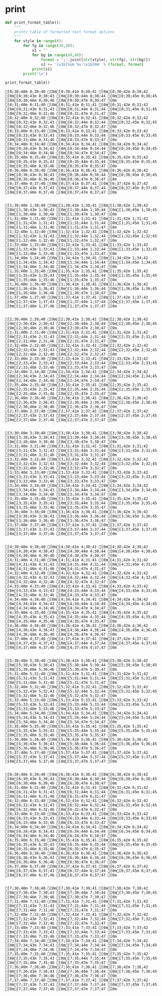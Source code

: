
# print


```python
def print_format_table():
    """
    prints table of formatted text format options
    """
    for style in range(8):
        for fg in range(30,38):
            s1 = ''
            for bg in range(40,48):
                format = ';'.join([str(style), str(fg), str(bg)])
                s1 += '\x1b[%sm %s \x1b[0m' % (format, format)
            print(s1)
        print('\n')

print_format_table()
```

    [0;30;40m 0;30;40 [0m[0;30;41m 0;30;41 [0m[0;30;42m 0;30;42 [0m[0;30;43m 0;30;43 [0m[0;30;44m 0;30;44 [0m[0;30;45m 0;30;45 [0m[0;30;46m 0;30;46 [0m[0;30;47m 0;30;47 [0m
    [0;31;40m 0;31;40 [0m[0;31;41m 0;31;41 [0m[0;31;42m 0;31;42 [0m[0;31;43m 0;31;43 [0m[0;31;44m 0;31;44 [0m[0;31;45m 0;31;45 [0m[0;31;46m 0;31;46 [0m[0;31;47m 0;31;47 [0m
    [0;32;40m 0;32;40 [0m[0;32;41m 0;32;41 [0m[0;32;42m 0;32;42 [0m[0;32;43m 0;32;43 [0m[0;32;44m 0;32;44 [0m[0;32;45m 0;32;45 [0m[0;32;46m 0;32;46 [0m[0;32;47m 0;32;47 [0m
    [0;33;40m 0;33;40 [0m[0;33;41m 0;33;41 [0m[0;33;42m 0;33;42 [0m[0;33;43m 0;33;43 [0m[0;33;44m 0;33;44 [0m[0;33;45m 0;33;45 [0m[0;33;46m 0;33;46 [0m[0;33;47m 0;33;47 [0m
    [0;34;40m 0;34;40 [0m[0;34;41m 0;34;41 [0m[0;34;42m 0;34;42 [0m[0;34;43m 0;34;43 [0m[0;34;44m 0;34;44 [0m[0;34;45m 0;34;45 [0m[0;34;46m 0;34;46 [0m[0;34;47m 0;34;47 [0m
    [0;35;40m 0;35;40 [0m[0;35;41m 0;35;41 [0m[0;35;42m 0;35;42 [0m[0;35;43m 0;35;43 [0m[0;35;44m 0;35;44 [0m[0;35;45m 0;35;45 [0m[0;35;46m 0;35;46 [0m[0;35;47m 0;35;47 [0m
    [0;36;40m 0;36;40 [0m[0;36;41m 0;36;41 [0m[0;36;42m 0;36;42 [0m[0;36;43m 0;36;43 [0m[0;36;44m 0;36;44 [0m[0;36;45m 0;36;45 [0m[0;36;46m 0;36;46 [0m[0;36;47m 0;36;47 [0m
    [0;37;40m 0;37;40 [0m[0;37;41m 0;37;41 [0m[0;37;42m 0;37;42 [0m[0;37;43m 0;37;43 [0m[0;37;44m 0;37;44 [0m[0;37;45m 0;37;45 [0m[0;37;46m 0;37;46 [0m[0;37;47m 0;37;47 [0m
    
    
    [1;30;40m 1;30;40 [0m[1;30;41m 1;30;41 [0m[1;30;42m 1;30;42 [0m[1;30;43m 1;30;43 [0m[1;30;44m 1;30;44 [0m[1;30;45m 1;30;45 [0m[1;30;46m 1;30;46 [0m[1;30;47m 1;30;47 [0m
    [1;31;40m 1;31;40 [0m[1;31;41m 1;31;41 [0m[1;31;42m 1;31;42 [0m[1;31;43m 1;31;43 [0m[1;31;44m 1;31;44 [0m[1;31;45m 1;31;45 [0m[1;31;46m 1;31;46 [0m[1;31;47m 1;31;47 [0m
    [1;32;40m 1;32;40 [0m[1;32;41m 1;32;41 [0m[1;32;42m 1;32;42 [0m[1;32;43m 1;32;43 [0m[1;32;44m 1;32;44 [0m[1;32;45m 1;32;45 [0m[1;32;46m 1;32;46 [0m[1;32;47m 1;32;47 [0m
    [1;33;40m 1;33;40 [0m[1;33;41m 1;33;41 [0m[1;33;42m 1;33;42 [0m[1;33;43m 1;33;43 [0m[1;33;44m 1;33;44 [0m[1;33;45m 1;33;45 [0m[1;33;46m 1;33;46 [0m[1;33;47m 1;33;47 [0m
    [1;34;40m 1;34;40 [0m[1;34;41m 1;34;41 [0m[1;34;42m 1;34;42 [0m[1;34;43m 1;34;43 [0m[1;34;44m 1;34;44 [0m[1;34;45m 1;34;45 [0m[1;34;46m 1;34;46 [0m[1;34;47m 1;34;47 [0m
    [1;35;40m 1;35;40 [0m[1;35;41m 1;35;41 [0m[1;35;42m 1;35;42 [0m[1;35;43m 1;35;43 [0m[1;35;44m 1;35;44 [0m[1;35;45m 1;35;45 [0m[1;35;46m 1;35;46 [0m[1;35;47m 1;35;47 [0m
    [1;36;40m 1;36;40 [0m[1;36;41m 1;36;41 [0m[1;36;42m 1;36;42 [0m[1;36;43m 1;36;43 [0m[1;36;44m 1;36;44 [0m[1;36;45m 1;36;45 [0m[1;36;46m 1;36;46 [0m[1;36;47m 1;36;47 [0m
    [1;37;40m 1;37;40 [0m[1;37;41m 1;37;41 [0m[1;37;42m 1;37;42 [0m[1;37;43m 1;37;43 [0m[1;37;44m 1;37;44 [0m[1;37;45m 1;37;45 [0m[1;37;46m 1;37;46 [0m[1;37;47m 1;37;47 [0m
    
    
    [2;30;40m 2;30;40 [0m[2;30;41m 2;30;41 [0m[2;30;42m 2;30;42 [0m[2;30;43m 2;30;43 [0m[2;30;44m 2;30;44 [0m[2;30;45m 2;30;45 [0m[2;30;46m 2;30;46 [0m[2;30;47m 2;30;47 [0m
    [2;31;40m 2;31;40 [0m[2;31;41m 2;31;41 [0m[2;31;42m 2;31;42 [0m[2;31;43m 2;31;43 [0m[2;31;44m 2;31;44 [0m[2;31;45m 2;31;45 [0m[2;31;46m 2;31;46 [0m[2;31;47m 2;31;47 [0m
    [2;32;40m 2;32;40 [0m[2;32;41m 2;32;41 [0m[2;32;42m 2;32;42 [0m[2;32;43m 2;32;43 [0m[2;32;44m 2;32;44 [0m[2;32;45m 2;32;45 [0m[2;32;46m 2;32;46 [0m[2;32;47m 2;32;47 [0m
    [2;33;40m 2;33;40 [0m[2;33;41m 2;33;41 [0m[2;33;42m 2;33;42 [0m[2;33;43m 2;33;43 [0m[2;33;44m 2;33;44 [0m[2;33;45m 2;33;45 [0m[2;33;46m 2;33;46 [0m[2;33;47m 2;33;47 [0m
    [2;34;40m 2;34;40 [0m[2;34;41m 2;34;41 [0m[2;34;42m 2;34;42 [0m[2;34;43m 2;34;43 [0m[2;34;44m 2;34;44 [0m[2;34;45m 2;34;45 [0m[2;34;46m 2;34;46 [0m[2;34;47m 2;34;47 [0m
    [2;35;40m 2;35;40 [0m[2;35;41m 2;35;41 [0m[2;35;42m 2;35;42 [0m[2;35;43m 2;35;43 [0m[2;35;44m 2;35;44 [0m[2;35;45m 2;35;45 [0m[2;35;46m 2;35;46 [0m[2;35;47m 2;35;47 [0m
    [2;36;40m 2;36;40 [0m[2;36;41m 2;36;41 [0m[2;36;42m 2;36;42 [0m[2;36;43m 2;36;43 [0m[2;36;44m 2;36;44 [0m[2;36;45m 2;36;45 [0m[2;36;46m 2;36;46 [0m[2;36;47m 2;36;47 [0m
    [2;37;40m 2;37;40 [0m[2;37;41m 2;37;41 [0m[2;37;42m 2;37;42 [0m[2;37;43m 2;37;43 [0m[2;37;44m 2;37;44 [0m[2;37;45m 2;37;45 [0m[2;37;46m 2;37;46 [0m[2;37;47m 2;37;47 [0m
    
    
    [3;30;40m 3;30;40 [0m[3;30;41m 3;30;41 [0m[3;30;42m 3;30;42 [0m[3;30;43m 3;30;43 [0m[3;30;44m 3;30;44 [0m[3;30;45m 3;30;45 [0m[3;30;46m 3;30;46 [0m[3;30;47m 3;30;47 [0m
    [3;31;40m 3;31;40 [0m[3;31;41m 3;31;41 [0m[3;31;42m 3;31;42 [0m[3;31;43m 3;31;43 [0m[3;31;44m 3;31;44 [0m[3;31;45m 3;31;45 [0m[3;31;46m 3;31;46 [0m[3;31;47m 3;31;47 [0m
    [3;32;40m 3;32;40 [0m[3;32;41m 3;32;41 [0m[3;32;42m 3;32;42 [0m[3;32;43m 3;32;43 [0m[3;32;44m 3;32;44 [0m[3;32;45m 3;32;45 [0m[3;32;46m 3;32;46 [0m[3;32;47m 3;32;47 [0m
    [3;33;40m 3;33;40 [0m[3;33;41m 3;33;41 [0m[3;33;42m 3;33;42 [0m[3;33;43m 3;33;43 [0m[3;33;44m 3;33;44 [0m[3;33;45m 3;33;45 [0m[3;33;46m 3;33;46 [0m[3;33;47m 3;33;47 [0m
    [3;34;40m 3;34;40 [0m[3;34;41m 3;34;41 [0m[3;34;42m 3;34;42 [0m[3;34;43m 3;34;43 [0m[3;34;44m 3;34;44 [0m[3;34;45m 3;34;45 [0m[3;34;46m 3;34;46 [0m[3;34;47m 3;34;47 [0m
    [3;35;40m 3;35;40 [0m[3;35;41m 3;35;41 [0m[3;35;42m 3;35;42 [0m[3;35;43m 3;35;43 [0m[3;35;44m 3;35;44 [0m[3;35;45m 3;35;45 [0m[3;35;46m 3;35;46 [0m[3;35;47m 3;35;47 [0m
    [3;36;40m 3;36;40 [0m[3;36;41m 3;36;41 [0m[3;36;42m 3;36;42 [0m[3;36;43m 3;36;43 [0m[3;36;44m 3;36;44 [0m[3;36;45m 3;36;45 [0m[3;36;46m 3;36;46 [0m[3;36;47m 3;36;47 [0m
    [3;37;40m 3;37;40 [0m[3;37;41m 3;37;41 [0m[3;37;42m 3;37;42 [0m[3;37;43m 3;37;43 [0m[3;37;44m 3;37;44 [0m[3;37;45m 3;37;45 [0m[3;37;46m 3;37;46 [0m[3;37;47m 3;37;47 [0m
    
    
    [4;30;40m 4;30;40 [0m[4;30;41m 4;30;41 [0m[4;30;42m 4;30;42 [0m[4;30;43m 4;30;43 [0m[4;30;44m 4;30;44 [0m[4;30;45m 4;30;45 [0m[4;30;46m 4;30;46 [0m[4;30;47m 4;30;47 [0m
    [4;31;40m 4;31;40 [0m[4;31;41m 4;31;41 [0m[4;31;42m 4;31;42 [0m[4;31;43m 4;31;43 [0m[4;31;44m 4;31;44 [0m[4;31;45m 4;31;45 [0m[4;31;46m 4;31;46 [0m[4;31;47m 4;31;47 [0m
    [4;32;40m 4;32;40 [0m[4;32;41m 4;32;41 [0m[4;32;42m 4;32;42 [0m[4;32;43m 4;32;43 [0m[4;32;44m 4;32;44 [0m[4;32;45m 4;32;45 [0m[4;32;46m 4;32;46 [0m[4;32;47m 4;32;47 [0m
    [4;33;40m 4;33;40 [0m[4;33;41m 4;33;41 [0m[4;33;42m 4;33;42 [0m[4;33;43m 4;33;43 [0m[4;33;44m 4;33;44 [0m[4;33;45m 4;33;45 [0m[4;33;46m 4;33;46 [0m[4;33;47m 4;33;47 [0m
    [4;34;40m 4;34;40 [0m[4;34;41m 4;34;41 [0m[4;34;42m 4;34;42 [0m[4;34;43m 4;34;43 [0m[4;34;44m 4;34;44 [0m[4;34;45m 4;34;45 [0m[4;34;46m 4;34;46 [0m[4;34;47m 4;34;47 [0m
    [4;35;40m 4;35;40 [0m[4;35;41m 4;35;41 [0m[4;35;42m 4;35;42 [0m[4;35;43m 4;35;43 [0m[4;35;44m 4;35;44 [0m[4;35;45m 4;35;45 [0m[4;35;46m 4;35;46 [0m[4;35;47m 4;35;47 [0m
    [4;36;40m 4;36;40 [0m[4;36;41m 4;36;41 [0m[4;36;42m 4;36;42 [0m[4;36;43m 4;36;43 [0m[4;36;44m 4;36;44 [0m[4;36;45m 4;36;45 [0m[4;36;46m 4;36;46 [0m[4;36;47m 4;36;47 [0m
    [4;37;40m 4;37;40 [0m[4;37;41m 4;37;41 [0m[4;37;42m 4;37;42 [0m[4;37;43m 4;37;43 [0m[4;37;44m 4;37;44 [0m[4;37;45m 4;37;45 [0m[4;37;46m 4;37;46 [0m[4;37;47m 4;37;47 [0m
    
    
    [5;30;40m 5;30;40 [0m[5;30;41m 5;30;41 [0m[5;30;42m 5;30;42 [0m[5;30;43m 5;30;43 [0m[5;30;44m 5;30;44 [0m[5;30;45m 5;30;45 [0m[5;30;46m 5;30;46 [0m[5;30;47m 5;30;47 [0m
    [5;31;40m 5;31;40 [0m[5;31;41m 5;31;41 [0m[5;31;42m 5;31;42 [0m[5;31;43m 5;31;43 [0m[5;31;44m 5;31;44 [0m[5;31;45m 5;31;45 [0m[5;31;46m 5;31;46 [0m[5;31;47m 5;31;47 [0m
    [5;32;40m 5;32;40 [0m[5;32;41m 5;32;41 [0m[5;32;42m 5;32;42 [0m[5;32;43m 5;32;43 [0m[5;32;44m 5;32;44 [0m[5;32;45m 5;32;45 [0m[5;32;46m 5;32;46 [0m[5;32;47m 5;32;47 [0m
    [5;33;40m 5;33;40 [0m[5;33;41m 5;33;41 [0m[5;33;42m 5;33;42 [0m[5;33;43m 5;33;43 [0m[5;33;44m 5;33;44 [0m[5;33;45m 5;33;45 [0m[5;33;46m 5;33;46 [0m[5;33;47m 5;33;47 [0m
    [5;34;40m 5;34;40 [0m[5;34;41m 5;34;41 [0m[5;34;42m 5;34;42 [0m[5;34;43m 5;34;43 [0m[5;34;44m 5;34;44 [0m[5;34;45m 5;34;45 [0m[5;34;46m 5;34;46 [0m[5;34;47m 5;34;47 [0m
    [5;35;40m 5;35;40 [0m[5;35;41m 5;35;41 [0m[5;35;42m 5;35;42 [0m[5;35;43m 5;35;43 [0m[5;35;44m 5;35;44 [0m[5;35;45m 5;35;45 [0m[5;35;46m 5;35;46 [0m[5;35;47m 5;35;47 [0m
    [5;36;40m 5;36;40 [0m[5;36;41m 5;36;41 [0m[5;36;42m 5;36;42 [0m[5;36;43m 5;36;43 [0m[5;36;44m 5;36;44 [0m[5;36;45m 5;36;45 [0m[5;36;46m 5;36;46 [0m[5;36;47m 5;36;47 [0m
    [5;37;40m 5;37;40 [0m[5;37;41m 5;37;41 [0m[5;37;42m 5;37;42 [0m[5;37;43m 5;37;43 [0m[5;37;44m 5;37;44 [0m[5;37;45m 5;37;45 [0m[5;37;46m 5;37;46 [0m[5;37;47m 5;37;47 [0m
    
    
    [6;30;40m 6;30;40 [0m[6;30;41m 6;30;41 [0m[6;30;42m 6;30;42 [0m[6;30;43m 6;30;43 [0m[6;30;44m 6;30;44 [0m[6;30;45m 6;30;45 [0m[6;30;46m 6;30;46 [0m[6;30;47m 6;30;47 [0m
    [6;31;40m 6;31;40 [0m[6;31;41m 6;31;41 [0m[6;31;42m 6;31;42 [0m[6;31;43m 6;31;43 [0m[6;31;44m 6;31;44 [0m[6;31;45m 6;31;45 [0m[6;31;46m 6;31;46 [0m[6;31;47m 6;31;47 [0m
    [6;32;40m 6;32;40 [0m[6;32;41m 6;32;41 [0m[6;32;42m 6;32;42 [0m[6;32;43m 6;32;43 [0m[6;32;44m 6;32;44 [0m[6;32;45m 6;32;45 [0m[6;32;46m 6;32;46 [0m[6;32;47m 6;32;47 [0m
    [6;33;40m 6;33;40 [0m[6;33;41m 6;33;41 [0m[6;33;42m 6;33;42 [0m[6;33;43m 6;33;43 [0m[6;33;44m 6;33;44 [0m[6;33;45m 6;33;45 [0m[6;33;46m 6;33;46 [0m[6;33;47m 6;33;47 [0m
    [6;34;40m 6;34;40 [0m[6;34;41m 6;34;41 [0m[6;34;42m 6;34;42 [0m[6;34;43m 6;34;43 [0m[6;34;44m 6;34;44 [0m[6;34;45m 6;34;45 [0m[6;34;46m 6;34;46 [0m[6;34;47m 6;34;47 [0m
    [6;35;40m 6;35;40 [0m[6;35;41m 6;35;41 [0m[6;35;42m 6;35;42 [0m[6;35;43m 6;35;43 [0m[6;35;44m 6;35;44 [0m[6;35;45m 6;35;45 [0m[6;35;46m 6;35;46 [0m[6;35;47m 6;35;47 [0m
    [6;36;40m 6;36;40 [0m[6;36;41m 6;36;41 [0m[6;36;42m 6;36;42 [0m[6;36;43m 6;36;43 [0m[6;36;44m 6;36;44 [0m[6;36;45m 6;36;45 [0m[6;36;46m 6;36;46 [0m[6;36;47m 6;36;47 [0m
    [6;37;40m 6;37;40 [0m[6;37;41m 6;37;41 [0m[6;37;42m 6;37;42 [0m[6;37;43m 6;37;43 [0m[6;37;44m 6;37;44 [0m[6;37;45m 6;37;45 [0m[6;37;46m 6;37;46 [0m[6;37;47m 6;37;47 [0m
    
    
    [7;30;40m 7;30;40 [0m[7;30;41m 7;30;41 [0m[7;30;42m 7;30;42 [0m[7;30;43m 7;30;43 [0m[7;30;44m 7;30;44 [0m[7;30;45m 7;30;45 [0m[7;30;46m 7;30;46 [0m[7;30;47m 7;30;47 [0m
    [7;31;40m 7;31;40 [0m[7;31;41m 7;31;41 [0m[7;31;42m 7;31;42 [0m[7;31;43m 7;31;43 [0m[7;31;44m 7;31;44 [0m[7;31;45m 7;31;45 [0m[7;31;46m 7;31;46 [0m[7;31;47m 7;31;47 [0m
    [7;32;40m 7;32;40 [0m[7;32;41m 7;32;41 [0m[7;32;42m 7;32;42 [0m[7;32;43m 7;32;43 [0m[7;32;44m 7;32;44 [0m[7;32;45m 7;32;45 [0m[7;32;46m 7;32;46 [0m[7;32;47m 7;32;47 [0m
    [7;33;40m 7;33;40 [0m[7;33;41m 7;33;41 [0m[7;33;42m 7;33;42 [0m[7;33;43m 7;33;43 [0m[7;33;44m 7;33;44 [0m[7;33;45m 7;33;45 [0m[7;33;46m 7;33;46 [0m[7;33;47m 7;33;47 [0m
    [7;34;40m 7;34;40 [0m[7;34;41m 7;34;41 [0m[7;34;42m 7;34;42 [0m[7;34;43m 7;34;43 [0m[7;34;44m 7;34;44 [0m[7;34;45m 7;34;45 [0m[7;34;46m 7;34;46 [0m[7;34;47m 7;34;47 [0m
    [7;35;40m 7;35;40 [0m[7;35;41m 7;35;41 [0m[7;35;42m 7;35;42 [0m[7;35;43m 7;35;43 [0m[7;35;44m 7;35;44 [0m[7;35;45m 7;35;45 [0m[7;35;46m 7;35;46 [0m[7;35;47m 7;35;47 [0m
    [7;36;40m 7;36;40 [0m[7;36;41m 7;36;41 [0m[7;36;42m 7;36;42 [0m[7;36;43m 7;36;43 [0m[7;36;44m 7;36;44 [0m[7;36;45m 7;36;45 [0m[7;36;46m 7;36;46 [0m[7;36;47m 7;36;47 [0m
    [7;37;40m 7;37;40 [0m[7;37;41m 7;37;41 [0m[7;37;42m 7;37;42 [0m[7;37;43m 7;37;43 [0m[7;37;44m 7;37;44 [0m[7;37;45m 7;37;45 [0m[7;37;46m 7;37;46 [0m[7;37;47m 7;37;47 [0m
    
    


